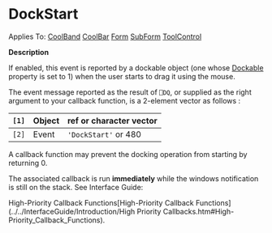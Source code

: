 




<h1 class="heading"><span class="name">DockStart</span></h1>

Applies To: [CoolBand](./coolband.md) [CoolBar](./coolbar.md) [Form](./form.md) [SubForm](./subform.md) [ToolControl](./toolcontrol.md)


**Description**


If enabled, this event is reported by a dockable object (one whose [Dockable](./dockable.md) property is set to 1) when the user starts to drag it using the mouse.


The event message reported as the result of `⎕DQ`, or supplied as the right argument to your callback function, is a 2-element vector as follows :


| `[1]` | Object | ref or character vector |
| --- | --- | ---  |
| `[2]` | Event | `'DockStart'` or 480 |


A callback function may prevent the docking operation from starting by returning 0.



The associated callback is run **immediately** while the windows notification is still on the stack. See 
Interface Guide: 

High-Priority Callback Functions[High-Priority Callback Functions](../../InterfaceGuide/Introduction/High Priority Callbacks.htm#High-Priority_Callback_Functions).


